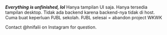 ***Everything is unfinished, lol***
Hanya tampilan UI saja.
Hanya tersedia tampilan desktop.
Tidak ada backend karena backend-nya tidak di host.
Cuma buat keperluan PJBL sekolah. PJBL selesai = abandon project WKWK

Contact @hnifalii on Instagram for question.
